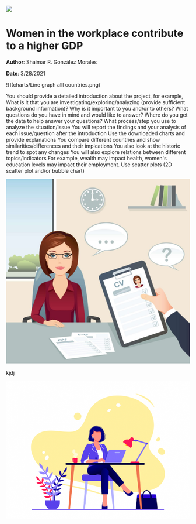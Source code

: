 
![](images/images/women-in-tech-pillar-page-in-person-communities-for-women.png)

# Women in the workplace contribute to a higher GDP

**Author**: Shaimar R. González Morales

**Date**: 3/28/2021

![](charts/Line graph alll countries.png) 

You should provide a detailed introduction about the project, for example,
What is it that you are investigating/exploring/analyzing (provide sufficient background information)?
Why is it important to you and/or to others?
What questions do you have in mind and would like to answer?
Where do you get the data to help answer your questions?
What process/step you use to analyze the situation/issue
You will report the findings and your analysis of each issue/question after the introduction
Use the downloaded charts and provide explanations
You compare different countries and show similarities/differences and their implcations
You also look at the historic trend to spot any changes
You will also explore relations between different topics/indicators
For example, wealth may impact health, women's education levels may impact their employment.
Use scatter plots (2D scatter plot and/or bubble chart)

![](images/shutterstock_751868104-1-1024x1024.jpg)

kjdj

![](images/women-in-tech-pillar-page-online-communities-for-women.png)
